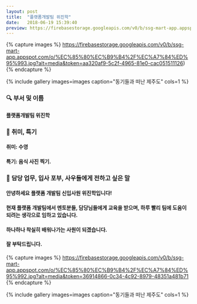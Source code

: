 ```yaml
---
layout: post
title:  "플랫폼개발팀 위진학"
date:   2018-06-19 15:39:40
preview: https://firebasestorage.googleapis.com/v0/b/ssg-mart-app.appspot.com/o/%EB%8F%99%EA%B8%B0%EC%82%AC%EC%A7%84%2F191919.jpg?alt=media&token=e85cc68a-f126-4d24-9780-315751b49d25
---
```


{% capture images %}
    https://firebasestorage.googleapis.com/v0/b/ssg-mart-app.appspot.com/o/%EC%85%80%EC%B9%B4%2F%EC%A7%84%ED%95%993.jpg?alt=media&token=aa320af9-5c2f-4965-81e0-cac051511126)
{% endcapture %}

{% include gallery images=images caption="동기들과 떠난 제주도" cols=1 %}

### 🔍 **부서 및 이름**

#### 플랫폼개발팀 위진학
    
### 🔔 **취미, 특기**

#### 취미: 수영
  
#### 특기: 음식 사진 찍기.

### 🔔 **담당 업무, 입사 포부, 사우들에게 전하고 싶은 말**

#### 안녕하세요 플랫폼 개발팀 신입사원 위진학입니다!
  
#### 현재 플랫폼 개발팀에서 멘토분들, 담당님들에게 교육을 받으며, 하루 빨리 팀에 도움이 되려는 생각으로 임하고 있습니다.
  
#### 하나하나 착실히 배워나가는 사원이 되겠습니다.

#### 잘 부탁드립니다. 

{% capture images %}
    https://firebasestorage.googleapis.com/v0/b/ssg-mart-app.appspot.com/o/%EC%85%80%EC%B9%B4%2F%EC%A7%84%ED%95%992.jpg?alt=media&token=36914866-0c34-4c92-8979-48351a481b71
{% endcapture %}

{% include gallery images=images caption="동기들과 떠난 제주도" cols=1 %}
